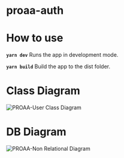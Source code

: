 # proaa-auth

# How to use
**`yarn dev`**
Runs the app in development mode.

**`yarn build`**
Build the app to the dist folder.

# Class Diagram
![PROAA-User Class Diagram](https://github.com/gevorah/proaa-auth/assets/54603690/7396d58a-3bf7-4943-a23c-0729a71c347b)

# DB Diagram
![PROAA-Non Relational Diagram](https://github.com/gevorah/proaa-auth/assets/54603690/e93723c5-3b48-427f-86be-b17faac741d5)
